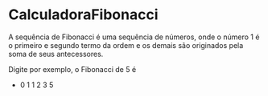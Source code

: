# CalculadoraFibonacci

A sequência de Fibonacci é uma sequência de números, 
onde o número 1 é o primeiro e segundo termo da ordem
e os demais são originados pela soma de seus antecessores.

Digite por exemplo, o Fibonacci de 5 é
* 0 1 1 2 3 5

